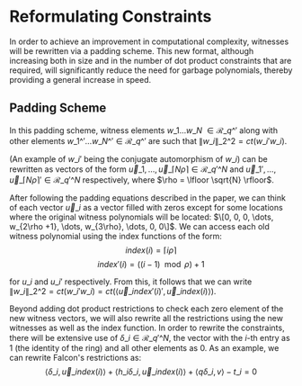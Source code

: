 # Reformulating Constraints
In order to achieve an improvement in computational complexity, witnesses will be rewritten via a padding scheme. This new format, although increasing both in size and in the number of dot product constraints that are required, will significantly reduce the need for garbage polynomials, thereby providing a general increase in speed.

## Padding Scheme
In this padding scheme, witness elements $w\_{1} \dots w\_{N}$ $\in \mathcal{R}\_{q\^{'}}$ along with other elements $w\_{1}\^{'} \dots w\_{N}\^{'} \in \mathcal{R}\_{q\^{'}}$ are such that $\lVert w\_{i} \rVert\_{2}\^{2} = ct(w\_{i}' w\_{i})$.

(An example of $w\_{i}'$ being the conjugate automorphism of $w\_{i}$) can be rewritten as vectors of the form $\vec{u}\_{1}, \dots, \vec{u}\_{\lceil N \rho \rceil} \in \mathcal{R}\_{q'}\^{N}$ and $\vec{u}\_{1}', \dots, \vec{u}\_{\lceil N \rho \rceil}' \in \mathcal{R}\_{q'}\^{N}$ respectively, where $\rho = \lfloor \sqrt{N} \rfloor$.

After following the padding equations described in the paper, we can think of each vector $\vec{u}\_{i}$ as a vector filled with zeros except for some locations where the original witness polynomials will be located: $\[0, 0, 0, \dots, w_{2\rho +1}, \dots, w_{3\rho}, \dots, 0, 0\]$. We can access each old witness polynomial using the index functions of the form:
$$index(i) = \lceil i \rho \rceil$$
$$index'(i) = ((i-1) \mod \rho) + 1$$

for $u\_{i}$ and $u\_{i}'$ respectively. From this, it follows that we can write $\lVert w\_{i} \rVert\_{2}\^{2} = ct(w\_{i}'w\_{i}) = ct(\langle \vec{u}\_{index'(i)}', \vec{u}\_{index(i)} \rangle)$.

Beyond adding dot product restrictions to check each zero element of the new witness vectors, we will also rewrite all the restrictions using the new witnesses as well as the index function. In order to rewrite the constraints, there will be extensive use of $\delta\_{i} \in \mathcal{R}\_{q'}\^{N}$, the vector with the $i$-th entry as $1$ (the identity of the ring) and all other elements as $0$. 
As an example, we can rewrite Falcon's restrictions as:
$$\langle \delta\_{i}, \vec{u}\_{index(i)} \rangle + \langle h\_{i} \delta\_{i}, \vec{u}\_{index(i)} \rangle + \langle q \delta\_{i}, v \rangle - t\_{i} = 0$$

